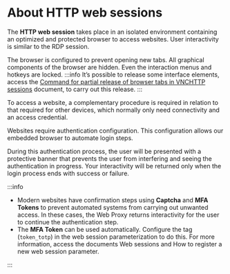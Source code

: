 # About HTTP web sessions

The **HTTP web session** takes place in an isolated environment containing an optimized and protected browser to access websites. User interactivity is similar to the RDP session.

The browser is configured to prevent opening new tabs. All graphical components of the browser are hidden. Even the interaction menus and hotkeys are locked.
 :::info
It’s possible to release some interface elements, access the [Command for partial release of browser tabs in VNCHTTP sessions](/v3-32/docs/orbit-config-manager-command-for-partial-release-of-browser-tabs-in-vnchttp-sessions) document, to carry out this release.
:::

To access a website, a complementary procedure is required in relation to that required for other devices, which normally only need connectivity and an access credential.

Websites require authentication configuration. This configuration allows our embedded browser to automate login steps.

During this authentication process, the user will be presented with a protective banner that prevents the user from interfering and seeing the authentication in progress. Your interactivity will be returned only when the login process ends with success or failure.

 :::info

* Modern websites have confirmation steps using **Captcha** and **MFA Tokens** to prevent automated systems from carrying out unwanted access. In these cases, the Web Proxy returns interactivity for the user to continue the authentication step.
* The **MFA Token** can be used automatically. Configure the tag (`token_totp`) in the web session parameterization to do this. For more information, access the documents Web sessions and How to register a new web session parameter.

:::

